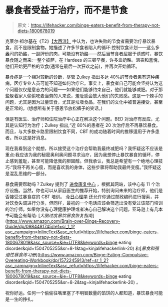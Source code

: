 # 暴食者受益于治疗，而不是节食

> 原文：<https://lifehacker.com/binge-eaters-benefit-from-therapy-not-diets-1800678019>

克莱尔·祖尔基在《T2》[【大西洋】](https://www.theatlantic.com/health/archive/2017/08/how-therapy-can-cure-overeating/537537/) 中认为，也许失败的节食者需要治疗暴饮暴食，而不是限制食物。她描述了许多节食者陷入的循环:控制饮食计划——这么多盎司的奶酪，一副牌份的肉，可能没有奶酪——然后当节食者屈服于诱惑时，暴饮暴食随之而来:一整个披萨，在 Hardees 的三顿早餐，许多盒奶酪。沮丧和羞愧，他们开始更严格的饮食(通常在最后一次狂欢之前)，并再次开始循环。



暴食症是一个相对较新的诊断，尽管 Zulkey 指出多达 40%的节食者患有这种疾病，医疗专业人员可能不知道如何治疗它。事实上，暴食者自己可能会坚持认为这个问题仅仅是意志力的问题——如果他们能够约束自己，他们就能够减肥。对于那些躲着家人偷偷吃麦当劳的人来说，羞耻感会放大他们的失败感。这是一个棘手的问题，尤其是因为过量饮食，尤其是垃圾食品，在我们的文化中被普遍接受，甚至是正常的。(想想所有关于感恩节放松裤子的笑话。)

但是有医生、治疗师和住院治疗中心正在解决这个问题。BED 对治疗有反应，尤其是认知行为治疗；Zulkey 指出,“近 80%的患者在 20 次治疗后不再暴饮暴食。而且，与大多数卡路里限制饮食不同，CBT 的成功随着时间的推移适用于许多患者。所以这是好消息。

现在我看到这个就想，所以接受这个治疗会帮助我最终减肥吗？我怀疑这不应该是重点:我应该为我的秘密奥利奥问题寻求治疗，因为我想停止暴饮暴食的循环，停止感到羞耻，甚至可能降低我的胆固醇。但我承认，我总是希望有一个绝地心理技巧:“我将不再关心瘦，而是喜欢我的身体，这些步骤将帮助我最终变瘦。”我怀疑这是混乱思维的一部分。

暴食需要帮助吗？Zulkey 提到了 [进食康复中心](https://www.eatingrecoverycenter.com/) ，根据其网站，该中心有 11 个治疗设施。当然，你也可以从家庭医生的推荐开始，特别询问未来的治疗师，他们是否接受过暴食症的 CBT 培训。 [今日心理学](https://therapists.psychologytoday.com/rms/?tr=Hdr_SubBrand) 还允许你通过邮政编码进行搜索，并对饮食失调进行分类，但同样，最初的一个电话应该会筛选出没有受过该部门培训的治疗师。如果你没有心理健康护理或者决心自己解决这个问题，亚马逊上有几本书可能会有帮助: [*大脑过度暴饮暴食恢复指南*](https://www.amazon.com/Brain-over-Binge-Recovery-Guide/dp/0984481745/ref=sr_1_1?asc_campaign=InlineText&asc_refurl=https://lifehacker.com/binge-eaters-benefit-from-therapy-not-diets-1800678019&asc_source=&ie=UTF8&keywords=binge eating disorder&qid=1504705255&sr=8-1&tag=kinjalifehackerlink-20) 和[*暴食和强迫性暴食练习册*](https://www.amazon.com/Binge-Eating-Compulsive-Overeating-Workbook/dp/1572245913/ref=sr_1_2?asc_campaign=InlineText&asc_refurl=https://lifehacker.com/binge-eaters-benefit-from-therapy-not-diets-1800678019&asc_source=&ie=UTF8&keywords=binge eating disorder&qid=1504705255&sr=8-2&tag=kinjalifehackerlink-20) *。*

祝你好运。任何一个偷偷往嘴里塞了不明智数量的馅饼的人都知道，暴饮暴食可能是一生的挣扎。